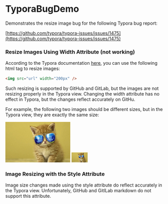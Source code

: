 # TyporaBugDemo
Demonstrates the resize image bug for the following Typora bug report:

[https://github.com/typora/typora-issues/issues/1475](https://github.com/typora/typora-issues/issues/1475)

### Resize Images Using Width Attribute (not working)

According to the Typora documentation [here](https://support.typora.io/Resize-Image/), you can use the following html tag to resize images:

```html
<img src="url" width="200px" />
```

Such resizing is supported by GitHub and GitLab, but the images are not resizing properly in the Typora view. Changing the width attribute has no effect in Typora, but the changes reflect accurately on GitHu. 

For example, the following two images should be different sizes, but in the Typora view, they are exactly the same size:

<img src="/cat.jpg" width=40%>

<img src="/cat.jpg" width=10%>

### Image Resizing with the Style Attribute

Image size changes made using the style attribute do reflect accurately in the Typora view. Unfortunately, GitHub and GitlLab markdown do not support this attribute.